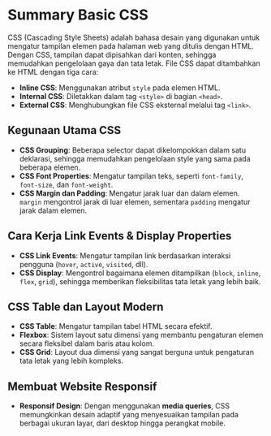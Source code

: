 # Summary Basic CSS

CSS (Cascading Style Sheets) adalah bahasa desain yang digunakan untuk mengatur tampilan elemen pada halaman web yang ditulis dengan HTML. Dengan CSS, tampilan dapat dipisahkan dari konten, sehingga memudahkan pengelolaan gaya dan tata letak. File CSS dapat ditambahkan ke HTML dengan tiga cara:

- **Inline CSS**: Menggunakan atribut `style` pada elemen HTML.
- **Internal CSS**: Diletakkan dalam tag `<style>` di bagian `<head>`.
- **External CSS**: Menghubungkan file CSS eksternal melalui tag `<link>`.

## Kegunaan Utama CSS

- **CSS Grouping**: Beberapa selector dapat dikelompokkan dalam satu deklarasi, sehingga memudahkan pengelolaan style yang sama pada beberapa elemen.
- **CSS Font Properties**: Mengatur tampilan teks, seperti `font-family`, `font-size`, dan `font-weight`.
- **CSS Margin dan Padding**: Mengatur jarak luar dan dalam elemen. `margin` mengontrol jarak di luar elemen, sementara `padding` mengatur jarak dalam elemen.

## Cara Kerja Link Events & Display Properties

- **CSS Link Events**: Mengatur tampilan link berdasarkan interaksi pengguna (`hover`, `active`, `visited`, dll).
- **CSS Display**: Mengontrol bagaimana elemen ditampilkan (`block`, `inline`, `flex`, `grid`), sehingga memberikan fleksibilitas tata letak yang lebih baik.

## CSS Table dan Layout Modern

- **CSS Table**: Mengatur tampilan tabel HTML secara efektif.
- **Flexbox**: Sistem layout satu dimensi yang membantu pengaturan elemen secara fleksibel dalam baris atau kolom.
- **CSS Grid**: Layout dua dimensi yang sangat berguna untuk pengaturan tata letak yang lebih kompleks.

## Membuat Website Responsif

- **Responsif Design**: Dengan menggunakan **media queries**, CSS memungkinkan desain adaptif yang menyesuaikan tampilan pada berbagai ukuran layar, dari desktop hingga perangkat mobile.
